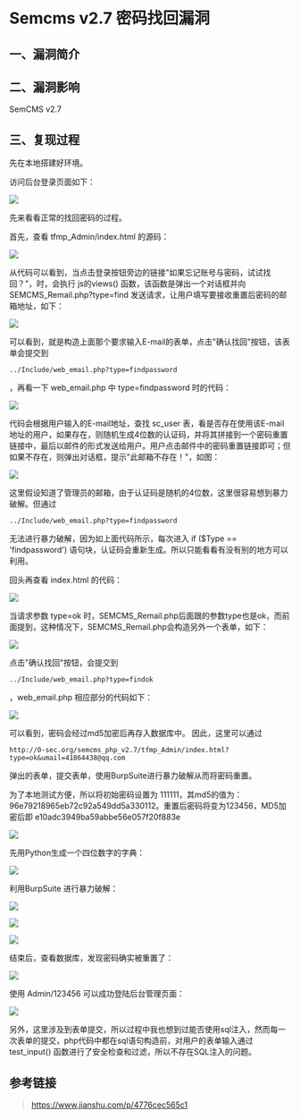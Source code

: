 Semcms v2.7 密码找回漏洞
========================

一、漏洞简介
------------

二、漏洞影响
------------

SemCMS v2.7

三、复现过程
------------

先在本地搭建好环境。

访问后台登录页面如下：

![](/Users/aresx/Documents/VulWiki/.resource/Semcmsv2.7密码找回漏洞/media/rId24.png)

先来看看正常的找回密码的过程。

首先，查看 tfmp\_Admin/index.html 的源码：

![](/Users/aresx/Documents/VulWiki/.resource/Semcmsv2.7密码找回漏洞/media/rId25.png)

从代码可以看到，当点击登录按钮旁边的链接"如果忘记账号与密码，试试找回？"，时，会执行
js的views() 函数，该函数是弹出一个对话框并向SEMCMS\_Remail.php?type=find
发送请求，让用户填写要接收重置后密码的邮箱地址，如下：

![](/Users/aresx/Documents/VulWiki/.resource/Semcmsv2.7密码找回漏洞/media/rId26.png)

可以看到，就是构造上面那个要求输入E-mail的表单，点击"确认找回"按钮，该表单会提交到

    ../Include/web_email.php?type=findpassword

，再看一下 web\_email.php 中 type=findpassword 时的代码：

![](/Users/aresx/Documents/VulWiki/.resource/Semcmsv2.7密码找回漏洞/media/rId27.png)

代码会根据用户输入的E-mail地址，查找 sc\_user
表，看是否存在使用该E-mail地址的用户，如果存在，则随机生成4位数的认证码，并将其拼接到一个密码重置链接中，最后以邮件的形式发送给用户。用户点击邮件中的密码重置链接即可；但如果不存在，则弹出对话框，提示"此邮箱不存在！"，如图：

![](/Users/aresx/Documents/VulWiki/.resource/Semcmsv2.7密码找回漏洞/media/rId28.png)

这里假设知道了管理员的邮箱，由于认证码是随机的4位数，这里很容易想到暴力破解。但通过

    ../Include/web_email.php?type=findpassword

无法进行暴力破解，因为如上面代码所示，每次进入 if (\$Type ==
\'findpassword\')
语句块，认证码会重新生成。所以只能看看有没有别的地方可以利用。

回头再查看 index.html 的代码：

![](/Users/aresx/Documents/VulWiki/.resource/Semcmsv2.7密码找回漏洞/media/rId29.png)

当请求参数 type=ok
时，SEMCMS\_Remail.php后面跟的参数type也是ok，而前面提到，这种情况下，SEMCMS\_Remail.php会构造另外一个表单，如下：

![](/Users/aresx/Documents/VulWiki/.resource/Semcmsv2.7密码找回漏洞/media/rId30.png)

点击"确认找回"按钮，会提交到

    ../Include/web_email.php?type=findok

，web\_email.php 相应部分的代码如下：

![](/Users/aresx/Documents/VulWiki/.resource/Semcmsv2.7密码找回漏洞/media/rId31.png)

可以看到，密码会经过md5加密后再存入数据库中。 因此，这里可以通过

    http://0-sec.org/semcms_php_v2.7/tfmp_Admin/index.html?type=ok&umail=41864438@qq.com

弹出的表单，提交表单，使用BurpSuite进行暴力破解从而将密码重置。

为了本地测试方便，所以将初始密码设置为
111111，其md5的值为：96e79218965eb72c92a549dd5a330112。重置后密码将变为123456，MD5加密后即
e10adc3949ba59abbe56e057f20f883e

![](/Users/aresx/Documents/VulWiki/.resource/Semcmsv2.7密码找回漏洞/media/rId32.png)

先用Python生成一个四位数字的字典：

![](/Users/aresx/Documents/VulWiki/.resource/Semcmsv2.7密码找回漏洞/media/rId33.png)

利用BurpSuite 进行暴力破解：

![](/Users/aresx/Documents/VulWiki/.resource/Semcmsv2.7密码找回漏洞/media/rId34.png)

![](/Users/aresx/Documents/VulWiki/.resource/Semcmsv2.7密码找回漏洞/media/rId35.png)

![](/Users/aresx/Documents/VulWiki/.resource/Semcmsv2.7密码找回漏洞/media/rId36.png)

结束后，查看数据库，发现密码确实被重置了：

![](/Users/aresx/Documents/VulWiki/.resource/Semcmsv2.7密码找回漏洞/media/rId37.png)

使用 Admin/123456 可以成功登陆后台管理页面：

![](/Users/aresx/Documents/VulWiki/.resource/Semcmsv2.7密码找回漏洞/media/rId38.png)

另外，这里涉及到表单提交，所以过程中我也想到过能否使用sql注入，然而每一次表单的提交，php代码中都在sql语句构造前，对用户的表单输入通过
test\_input() 函数进行了安全检查和过滤，所以不存在SQL注入的问题。

参考链接
--------

> <https://www.jianshu.com/p/4776cec565c1>
